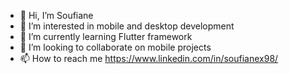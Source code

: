 - 👋 Hi, I’m Soufiane
- 👀 I’m interested in mobile and desktop development
- 🌱 I’m currently learning Flutter framework
- 💞️ I’m looking to collaborate on mobile projects
- 📫 How to reach me https://www.linkedin.com/in/soufianex98/

<!---
soufianex98/soufianex98 is a ✨ special ✨ repository because its `README.md` (this file) appears on your GitHub profile.
You can click the Preview link to take a look at your changes.
--->
